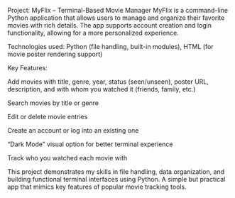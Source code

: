 Project: MyFlix – Terminal-Based Movie Manager
MyFlix is a command-line Python application that allows users to manage and organize their favorite movies with rich details. The app supports account creation and login functionality, allowing for a more personalized experience.

Technologies used: Python (file handling, built-in modules), HTML (for movie poster rendering support)

Key Features:

Add movies with title, genre, year, status (seen/unseen), poster URL, description, and with whom you watched it (friends, family, etc.)

Search movies by title or genre

Edit or delete movie entries

Create an account or log into an existing one

“Dark Mode” visual option for better terminal experience

Track who you watched each movie with

This project demonstrates my skills in file handling, data organization, and building functional terminal interfaces using Python. A simple but practical app that mimics key features of popular movie tracking tools.

